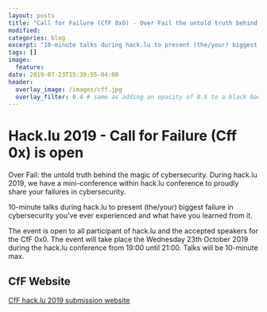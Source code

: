 ```yaml
---
layout: posts
title: "Call for Failure (CfF 0x0) - Over Fail the untold truth behind the magic of cybersecurity"
modified:
categories: blog
excerpt: "10-minute talks during hack.lu to present (the/your) biggest failure in cybersecurity you’ve ever experienced and what have you learned from it"
tags: []
image:
  feature:
date: 2019-07-23T15:39:55-04:00
header:
  overlay_image: /images/cff.jpg
  overlay_filter: 0.4 # same as adding an opacity of 0.5 to a black background
---
```


# Hack.lu 2019 - Call for Failure (Cff 0x) is open

Over Fail: the untold truth behind the magic of cybersecurity. During hack.lu 2019, we have a mini-conference
within hack.lu conference to proudly share your failures in cybersecurity.

10-minute talks during hack.lu to present (the/your) biggest failure in cybersecurity you’ve ever experienced and what have you learned from it.

The event is open to all participant of hack.lu and the accepted speakers for the CfF 0x0. The event will take place the Wednesday 23th October 2019 during the hack.lu conference from 19:00 until 21:00. Talks will be 10-minute max.

## CfF Website

[CfF hack.lu 2019 submission website](https://2019.hack.lu/cff/)


